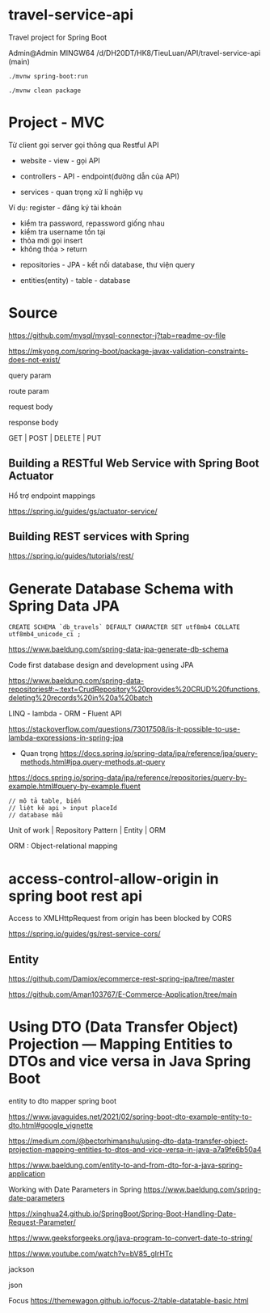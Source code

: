 # travel-service-api
Travel project for Spring Boot

Admin@Admin MINGW64 /d/DH20DT/HK8/TieuLuan/API/travel-service-api (main)
```
./mvnw spring-boot:run
```

```
./mvnw clean package
```

# Project - MVC

Từ client gọi server gọi thông qua Restful API

- website - view - gọi API

- controllers - API - endpoint(đường dẫn của API)

- services    - quan trọng xử lí nghiệp vụ

Ví dụ: register - đăng ký tài khoản

+ kiểm tra password, repassword giống nhau 
+ kiểm tra username tồn tại
+ thỏa mới gọi insert
+ không thỏa > return

- repositories    -   JPA - kết nối database, thư viện query

- entities(entity)  - table   - database

# Source

https://github.com/mysql/mysql-connector-j?tab=readme-ov-file

https://mkyong.com/spring-boot/package-javax-validation-constraints-does-not-exist/

query param

route param

request body

response body

GET | POST | DELETE | PUT

## Building a RESTful Web Service with Spring Boot Actuator

Hổ trợ endpoint mappings

https://spring.io/guides/gs/actuator-service/

## Building REST services with Spring

https://spring.io/guides/tutorials/rest/

# Generate Database Schema with Spring Data JPA

```
CREATE SCHEMA `db_travels` DEFAULT CHARACTER SET utf8mb4 COLLATE utf8mb4_unicode_ci ;
```

https://www.baeldung.com/spring-data-jpa-generate-db-schema

Code first database design and development using JPA

https://www.baeldung.com/spring-data-repositories#:~:text=CrudRepository%20provides%20CRUD%20functions,deleting%20records%20in%20a%20batch

LINQ - lambda - ORM - Fluent API


https://stackoverflow.com/questions/73017508/is-it-possible-to-use-lambda-expressions-in-spring-jpa

- Quan trọng
https://docs.spring.io/spring-data/jpa/reference/jpa/query-methods.html#jpa.query-methods.at-query

https://docs.spring.io/spring-data/jpa/reference/repositories/query-by-example.html#query-by-example.fluent

```
// mô tả table, biến
// liệt kê api > input placeId
// database mẫu
```

Unit of work | Repository Pattern | Entity | ORM

ORM : Object-relational mapping

# access-control-allow-origin in spring boot rest api

Access to XMLHttpRequest from origin has been blocked by CORS

https://spring.io/guides/gs/rest-service-cors/

## Entity

https://github.com/Damiox/ecommerce-rest-spring-jpa/tree/master

https://github.com/Aman103767/E-Commerce-Application/tree/main

# Using DTO (Data Transfer Object) Projection — Mapping Entities to DTOs and vice versa in Java Spring Boot

entity to dto mapper spring boot

https://www.javaguides.net/2021/02/spring-boot-dto-example-entity-to-dto.html#google_vignette

https://medium.com/@bectorhimanshu/using-dto-data-transfer-object-projection-mapping-entities-to-dtos-and-vice-versa-in-java-a7a9fe6b50a4

https://www.baeldung.com/entity-to-and-from-dto-for-a-java-spring-application

Working with Date Parameters in Spring https://www.baeldung.com/spring-date-parameters

https://xinghua24.github.io/SpringBoot/Spring-Boot-Handling-Date-Request-Parameter/

https://www.geeksforgeeks.org/java-program-to-convert-date-to-string/

https://www.youtube.com/watch?v=bV85_gIrHTc

jackson

json

Focus https://themewagon.github.io/focus-2/table-datatable-basic.html
